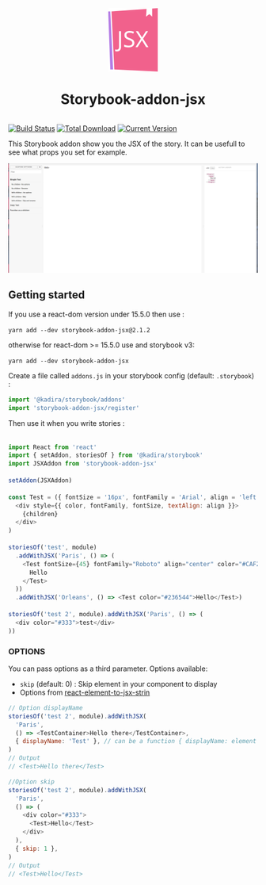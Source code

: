 <div style="flex: 1;display:flex; flex-direction:column; align-items: center; justify-content:center;">
<img src="storybook-jsx.svg" width=100 />
<h1 style="width: 100%; text-align:center;">Storybook-addon-jsx</h1>
</div>

[![Build Status](https://travis-ci.org/Kilix/storybook-addon-jsx.svg?branch=master)](https://travis-ci.org/Kilix/storybook-addon-jsx)
[![Total Download](https://img.shields.io/npm/dt/storybook-addon-jsx.svg)](https://www.npmjs.com/package/storybook-addon-jsx)
[![Current Version](https://img.shields.io/npm/v/storybook-addon-jsx.svg)](https://www.npmjs.com/package/storybook-addon-jsx)


This Storybook addon show you the JSX of the story.
It can be usefull to see what props you set for example.

![Storybook Addon JSX Démo](screenshot.png)

## Getting started

If you use a react-dom version under 15.5.0 then use :

` yarn add --dev storybook-addon-jsx@2.1.2 `

otherwise for react-dom >= 15.5.0 use and storybook v3:

` yarn add --dev storybook-addon-jsx `

Create a file called `addons.js` in your storybook config (default: `.storybook`) :

```javascript
import '@kadira/storybook/addons'
import 'storybook-addon-jsx/register'
```

Then use it when you write stories :

```javascript

import React from 'react'
import { setAddon, storiesOf } from '@kadira/storybook'
import JSXAddon from 'storybook-addon-jsx'

setAddon(JSXAddon)

const Test = ({ fontSize = '16px', fontFamily = 'Arial', align = 'left', color = 'red', children }) => (
  <div style={{ color, fontFamily, fontSize, textAlign: align }}>
    {children}
  </div>
)

storiesOf('test', module)
  .addWithJSX('Paris', () => (
    <Test fontSize={45} fontFamily="Roboto" align="center" color="#CAF200">
      Hello
    </Test>
  ))
  .addWithJSX('Orleans', () => <Test color="#236544">Hello</Test>)

storiesOf('test 2', module).addWithJSX('Paris', () => (
  <div color="#333">test</div>
))
```

### OPTIONS

You can pass options as a third parameter.
Options available:

- `skip` (default: 0) : Skip element in your component to display
- Options from [react-element-to-jsx-strin](https://github.com/algolia/react-element-to-jsx-string)

```javascript
// Option displayName
storiesOf('test 2', module).addWithJSX(
  'Paris',
  () => <TestContainer>Hello there</TestContainer>,
  { displayName: 'Test' }, // can be a function { displayName: element => 'Test' }
)
// Output
// <Test>Hello there</Test>
```

```javascript
//Option skip
storiesOf('test 2', module).addWithJSX(
  'Paris',
  () => (
    <div color="#333">
      <Test>Hello</Test>
    </div>
  ),
  { skip: 1 },
)
// Output
// <Test>Hello</Test>
```